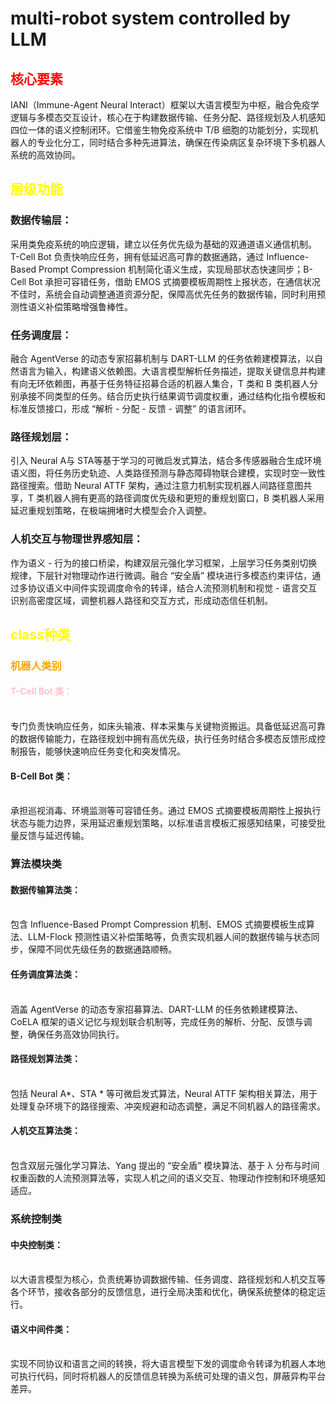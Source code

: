 # multi-robot system controlled by LLM
## <span style="color:#FF0000;">核心要素</span>
IANI（Immune-Agent Neural Interact）框架以大语言模型为中枢，融合免疫学逻辑与多模态交互设计，核心在于构建数据传输、任务分配、路径规划及人机感知四位一体的语义控制闭环。它借鉴生物免疫系统中 T/B 细胞的功能划分，实现机器人的专业化分工，同时结合多种先进算法，确保在传染病区复杂环境下多机器人系统的高效协同。​
<br>
## <span style="color:#FFFF00;">层级功能</span>​
### 数据传输层：
采用类免疫系统的响应逻辑，建立以任务优先级为基础的双通道语义通信机制。T-Cell Bot 负责快响应任务，拥有低延迟高可靠的数据通路，通过 Influence-Based Prompt Compression 机制简化语义生成，实现局部状态快速同步；B-Cell Bot 承担可容错任务，借助 EMOS 式摘要模板周期性上报状态，在通信状况不佳时，系统会自动调整通道资源分配，保障高优先任务的数据传输，同时利用预测性语义补偿策略增强鲁棒性。​
### 任务调度层：
融合 AgentVerse 的动态专家招募机制与 DART-LLM 的任务依赖建模算法，以自然语言为输入，构建语义依赖图。大语言模型解析任务描述，提取关键信息并构建有向无环依赖图，再基于任务特征招募合适的机器人集合，T 类和 B 类机器人分别承接不同类型的任务。结合历史执行结果调节调度权重，通过结构化指令模板和标准反馈接口，形成 “解析 - 分配 - 反馈 - 调整” 的语言闭环。​
### 路径规划层：
引入 Neural A与 STA等基于学习的可微启发式算法，结合多传感器融合生成环境语义图，将任务历史轨迹、人类路径预测与静态障碍物联合建模，实现时空一致性路径搜索。借助 Neural ATTF 架构，通过注意力机制实现机器人间路径意图共享，T 类机器人拥有更高的路径调度优先级和更短的重规划窗口，B 类机器人采用延迟重规划策略，在极端拥堵时大模型会介入调整。​
### 人机交互与物理世界感知层：
作为语义 - 行为的接口桥梁，构建双层元强化学习框架，上层学习任务类别切换规律，下层针对物理动作进行微调。融合 “安全盾” 模块进行多模态约束评估，通过多协议语义中间件实现调度命令的转译，结合人流预测机制和视觉 - 语言交互识别高密度区域，调整机器人路径和交互方式，形成动态信任机制。​

## <span style="color:#FFFF00;">class种类</span>​

### <span style="color:FFA500;">机器人类别</span>​

#### <span style="color:FFC0CB;">T-Cell Bot 类：</span>
<br>
专门负责快响应任务，如床头输液、样本采集与关键物资搬运。具备低延迟高可靠的数据传输能力，在路径规划中拥有高优先级，执行任务时结合多模态反馈形成控制报告，能够快速响应任务变化和突发情况。​

#### B-Cell Bot 类：
<br>
承担巡视消毒、环境监测等可容错任务。通过 EMOS 式摘要模板周期性上报执行状态与能力边界，采用延迟重规划策略，以标准语言模板汇报感知结果，可接受批量反馈与延迟传输。​

### 算法模块类​

#### 数据传输算法类：
<br>
包含 Influence-Based Prompt Compression 机制、EMOS 式摘要模板生成算法、LLM-Flock 预测性语义补偿策略等，负责实现机器人间的数据传输与状态同步，保障不同优先级任务的数据通路顺畅。​

#### 任务调度算法类：
<br>
涵盖 AgentVerse 的动态专家招募算法、DART-LLM 的任务依赖建模算法、CoELA 框架的语义记忆与规划联合机制等，完成任务的解析、分配、反馈与调整，确保任务高效协同执行。​

#### 路径规划算法类：
<br>
包括 Neural A*、STA * 等可微启发式算法，Neural ATTF 架构相关算法，用于处理复杂环境下的路径搜索、冲突规避和动态调整，满足不同机器人的路径需求。​

#### 人机交互算法类：
<br>
包含双层元强化学习算法、Yang 提出的 “安全盾” 模块算法、基于 λ 分布与时间权重函数的人流预测算法等，实现人机之间的语义交互、物理动作控制和环境感知适应。​

### 系统控制类​

#### 中央控制类：
<br>
以大语言模型为核心，负责统筹协调数据传输、任务调度、路径规划和人机交互等各个环节，接收各部分的反馈信息，进行全局决策和优化，确保系统整体的稳定运行。​

#### 语义中间件类：
<br>
实现不同协议和语言之间的转换，将大语言模型下发的调度命令转译为机器人本地可执行代码，同时将机器人的反馈信息转换为系统可处理的语义包，屏蔽异构平台差异。
<br>
